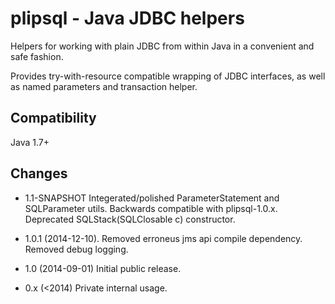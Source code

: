 plipsql - Java JDBC helpers
===========================

Helpers for working with plain JDBC from within Java in
a convenient and safe fashion.

Provides try-with-resource compatible wrapping of JDBC interfaces,
as well as named parameters and transaction helper.

Compatibility
-------------
 Java 1.7+

Changes
-------
 * 1.1-SNAPSHOT
    Integerated/polished ParameterStatement and SQLParameter utils.
    Backwards compatible with plipsql-1.0.x.
    Deprecated SQLStack(SQLClosable c) constructor.

 * 1.0.1 (2014-12-10).
    Removed erroneus jms api compile dependency.
    Removed debug logging.

 * 1.0 (2014-09-01)
    Initial public release.

 * 0.x (<2014)
    Private internal usage.
